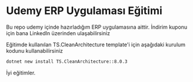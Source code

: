 # Udemy ERP Uygulaması Eğitimi
Bu repo udemy içinde hazırladığım ERP uygulamasına aittir. 
İndirim kuponu için bana LinkedIn üzerinden ulaşabilirsiniz

Eğitimde kullanılan TS.CleanArchitecture template'i için aşağıdaki kurulum kodunu kullanabilirsiniz

```bash
dotnet new install TS.CleanArchitecture::8.0.3
```

İyi eğitimler.